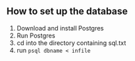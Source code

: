 ## How to set up the database

1. Download and install Postgres
2. Run Postgres
3. cd into the directory containing sql.txt
4. run `psql dbname < infile`